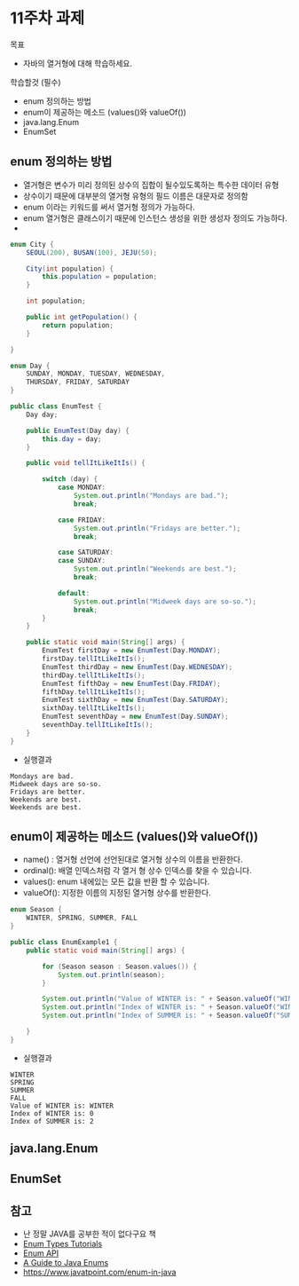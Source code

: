 # 11주차 과제
목표
- 자바의 열거형에 대해 학습하세요.

학습할것 (필수)
- enum 정의하는 방법
- enum이 제공하는 메소드 (values()와 valueOf())
- java.lang.Enum
- EnumSet

## enum 정의하는 방법
- 열거형은 변수가 미리 정의된 상수의 집합이 될수있도록하는 특수한 데이터 유형
- 상수이기 때문에 대부분의 열거형 유형의 필드 이름은 대문자로 정의함
- enum 이라는 키워드를 써서 열거형 정의가 가능하다.
- enum 열거형은 클래스이기 때문에 인스턴스 생성을 위한 생성자 정의도 가능하다.
- 
~~~java
enum City {
    SEOUL(200), BUSAN(100), JEJU(50);

    City(int population) {
        this.population = population;
    }

    int population;

    public int getPopulation() {
        return population;
    }

}
~~~

~~~java
enum Day {
    SUNDAY, MONDAY, TUESDAY, WEDNESDAY,
    THURSDAY, FRIDAY, SATURDAY
}

public class EnumTest {
    Day day;

    public EnumTest(Day day) {
        this.day = day;
    }

    public void tellItLikeItIs() {

        switch (day) {
            case MONDAY:
                System.out.println("Mondays are bad.");
                break;

            case FRIDAY:
                System.out.println("Fridays are better.");
                break;

            case SATURDAY:
            case SUNDAY:
                System.out.println("Weekends are best.");
                break;

            default:
                System.out.println("Midweek days are so-so.");
                break;
        }
    }

    public static void main(String[] args) {
        EnumTest firstDay = new EnumTest(Day.MONDAY);
        firstDay.tellItLikeItIs();
        EnumTest thirdDay = new EnumTest(Day.WEDNESDAY);
        thirdDay.tellItLikeItIs();
        EnumTest fifthDay = new EnumTest(Day.FRIDAY);
        fifthDay.tellItLikeItIs();
        EnumTest sixthDay = new EnumTest(Day.SATURDAY);
        sixthDay.tellItLikeItIs();
        EnumTest seventhDay = new EnumTest(Day.SUNDAY);
        seventhDay.tellItLikeItIs();
    }
}
~~~

- 실행결과
~~~
Mondays are bad.
Midweek days are so-so.
Fridays are better.
Weekends are best.
Weekends are best.
~~~


## enum이 제공하는 메소드 (values()와 valueOf())
- name() : 열거형 선언에 선언된대로 열거형 상수의 이름을 반환한다.
- ordinal(): 배열 인덱스처럼 각 열거 형 상수 인덱스를 찾을 수 있습니다.
- values():  enum 내에있는 모든 값을 반환 할 수 있습니다.
- valueOf(): 지정한 이름의 지정된 열거형 상수를 반환한다.

~~~java
enum Season {
    WINTER, SPRING, SUMMER, FALL
}

public class EnumExample1 {
    public static void main(String[] args) {

        for (Season season : Season.values()) {
            System.out.println(season);
        }

        System.out.println("Value of WINTER is: " + Season.valueOf("WINTER"));
        System.out.println("Index of WINTER is: " + Season.valueOf("WINTER").ordinal());
        System.out.println("Index of SUMMER is: " + Season.valueOf("SUMMER").ordinal());

    }
}
~~~

- 실행결과
~~~
WINTER
SPRING
SUMMER
FALL
Value of WINTER is: WINTER
Index of WINTER is: 0
Index of SUMMER is: 2
~~~

## java.lang.Enum

## EnumSet

## 참고
- 난 정말 JAVA를 공부한 적이 없다구요 책
- [Enum Types Tutorials](https://docs.oracle.com/javase/tutorial/java/javaOO/enum.html_)
- [Enum API](https://docs.oracle.com/en/java/javase/11/docs/api/java.base/java/lang/Enum.html)
- [A Guide to Java Enums](https://www.baeldung.com/a-guide-to-java-enums)
- https://www.javatpoint.com/enum-in-java